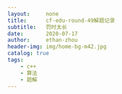 ```yaml
---
layout:     none
title:      cf-edu-round-49解题记录
subtitle:   罚时太长
date:       2020-07-17
author:     ethan-zhou
header-img: img/home-bg-m42.jpg
catalog: true
tags:
    - c++
    - 算法
    - 题解
---
```

<!--more-->
<!--stackedit_data:
eyJoaXN0b3J5IjpbLTIwMjcwMjIzNTEsMTI4NjA3OTQ4OV19
-->